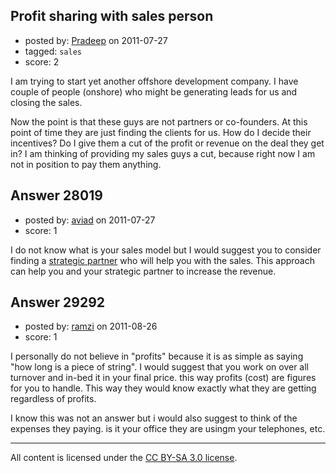 ## Profit sharing with sales person

- posted by: [Pradeep](https://stackexchange.com/users/-1/4404-pradeep) on 2011-07-27
- tagged: `sales`
- score: 2

I am trying to start yet another offshore development company. I have couple of people (onshore) who might be generating leads for us and closing the sales.

Now the point is that these guys are not partners or co-founders. At this point of time they are just finding the clients for us. How do I decide their incentives? Do I give them a cut of the profit or revenue on the deal they get in? I am thinking of providing my sales guys a cut, because right now I am not in position to pay them anything.


## Answer 28019

- posted by: [aviad](https://stackexchange.com/users/-1/9032-aviad) on 2011-07-27
- score: 1

<p>I do not know what is your sales model but I would suggest you to consider finding a  <a href="http://wisepreneur.com/entrepreneurship/entrepreneurship-using-a-strategic-partnership-to-grow-market-share" rel="nofollow">strategic partner</a> who will help you with the sales. This approach can help you and your strategic partner to increase the revenue. </p>



## Answer 29292

- posted by: [ramzi](https://stackexchange.com/users/-1/12963-ramzi) on 2011-08-26
- score: 1

I personally do not believe in "profits" because it is as simple as saying "how long is a piece of string". I would suggest that you work on over all turnover and in-bed it in your final price. this way profits (cost) are figures for you to handle. This way they would know exactly what they are getting regardless of profits.

I know this was not an answer but i would also suggest to think of the expenses they paying. is it your office they are usingm your telephones, etc.



---

All content is licensed under the [CC BY-SA 3.0 license](https://creativecommons.org/licenses/by-sa/3.0/).
